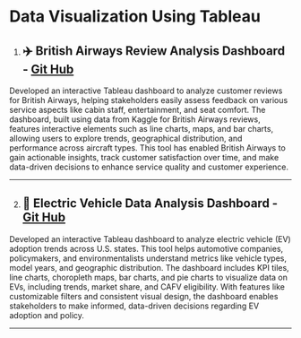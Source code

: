 # Data Visualization Using Tableau

1. ## ✈️ British Airways Review Analysis Dashboard - [Git Hub](https://github.com/abijithpandath/Projects/tree/main/Tableau%20Dash%20Board%20For%20British%20Airways%20Review%20Analysis)

Developed an interactive Tableau dashboard to analyze customer reviews for British Airways, helping stakeholders easily assess feedback on various service aspects like cabin staff, entertainment, and seat comfort. The dashboard, built using  data from Kaggle for British Airways reviews, features interactive elements such as line charts, maps, and bar charts, allowing users to explore trends, geographical distribution, and performance across aircraft types. This tool has enabled British Airways to gain actionable insights, track customer satisfaction over time, and make data-driven decisions to enhance service quality and customer experience.<br>

---

2. ## 🚗 Electric Vehicle Data Analysis Dashboard - [Git Hub](https://github.com/abijithpandath/Projects/tree/main/Tableau%20Dashboard%20For%20E%20V%20Analysis)

Developed an interactive Tableau dashboard to analyze electric vehicle (EV) adoption trends across U.S. states. This tool helps automotive companies, policymakers, and environmentalists understand metrics like vehicle types, model years, and geographic distribution. The dashboard includes KPI tiles, line charts, choropleth maps, bar charts, and pie charts to visualize data on EVs, including trends, market share, and CAFV eligibility. With features like customizable filters and consistent visual design, the dashboard enables stakeholders to make informed, data-driven decisions regarding EV adoption and policy.<br>

--- 
